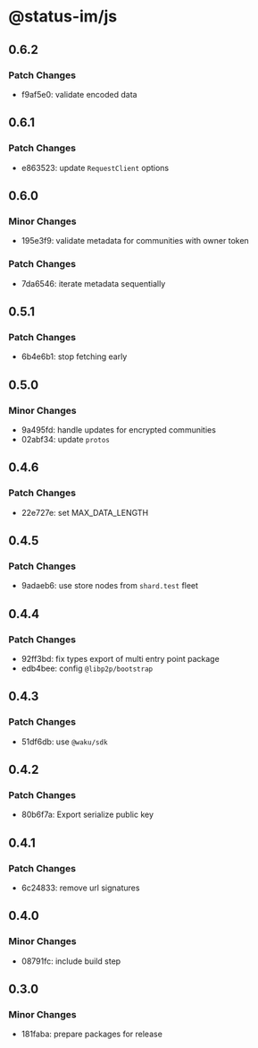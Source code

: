 # @status-im/js

## 0.6.2

### Patch Changes

- f9af5e0: validate encoded data

## 0.6.1

### Patch Changes

- e863523: update `RequestClient` options

## 0.6.0

### Minor Changes

- 195e3f9: validate metadata for communities with owner token

### Patch Changes

- 7da6546: iterate metadata sequentially

## 0.5.1

### Patch Changes

- 6b4e6b1: stop fetching early

## 0.5.0

### Minor Changes

- 9a495fd: handle updates for encrypted communities
- 02abf34: update `protos`

## 0.4.6

### Patch Changes

- 22e727e: set MAX_DATA_LENGTH

## 0.4.5

### Patch Changes

- 9adaeb6: use store nodes from `shard.test` fleet

## 0.4.4

### Patch Changes

- 92ff3bd: fix types export of multi entry point package
- edb4bee: config `@libp2p/bootstrap`

## 0.4.3

### Patch Changes

- 51df6db: use `@waku/sdk`

## 0.4.2

### Patch Changes

- 80b6f7a: Export serialize public key

## 0.4.1

### Patch Changes

- 6c24833: remove url signatures

## 0.4.0

### Minor Changes

- 08791fc: include build step

## 0.3.0

### Minor Changes

- 181faba: prepare packages for release
